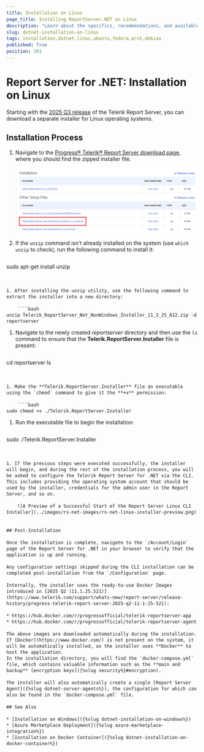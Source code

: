 ```yaml
---
title: Installation on Linux
page_title: Installing ReportServer.NET on Linux
description: "Learn about the specifics, recommendations, and available approaches for installing the Telerik Report Server for .NET on Linux."
slug: dotnet-installation-on-linux
tags: installation,dotnet,linux,ubuntu,fedora,arch,debian
published: True
position: 201
---
```


# Report Server for .NET: Installation on Linux

Starting with the [2025 Q3 release](https://www.telerik.com/support/whats-new/report-server/release-history/progress-telerik-report-server-2025-q3-11-2-25-812) of the Telerik Report Server, you can download a separate installer for Linux operating systems.

## Installation Process

1. Navigate to the [Progress® Telerik® Report Server download page](https://www.telerik.com/account/downloads/product-download?product=REPSERVER), where you should find the zipped installer file.

	![The Linux Installer for Report Server available for download from the Telerik downloads page](../images/rs-net-images/rs-net-download-linux-cli-installer.png)

1. If the `unzip` command isn't already installed on the system (use `which unzip` to check), run the following command to install it:

	````bash
sudo apt-get install unzip
````


1. After installing the unzip utility, use the following command to extract the installer into a new directory:

	````bash
unzip Telerik_ReportServer_Net_NonWindows_Installer_11_2_25_812.zip -d reportserver
````


1. Navigate to the newly created *reportserver* directory and then use the `ls` command to ensure that the **Telerik.ReportServer.Installer** file is present:

	````bash
cd reportserver
ls
````


1. Make the **Telerik.ReportServer.Installer** file an executable using the `chmod` command to give it the **+x** permission:

	````bash
sudo chmod +x ./Telerik.ReportServer.Installer
````


1. Run the executable file to begin the installation:

	````bash
sudo ./Telerik.ReportServer.Installer
````


1. If the previous steps were executed successfully, the installer will begin, and during the rest of the installation process, you will be asked to configure the Telerik Report Server for .NET via the CLI. This includes providing the operating system account that should be used by the installer, credentials for the admin user in the Report Server, and so on.

	![A Preview of a Successful Start of the Report Server Linux CLI Installer](../images/rs-net-images/rs-net-linux-installer-preview.png)


## Post-Installation

Once the installation is complete, navigate to the `/Account/Login` page of the Report Server for .NET in your browser to verify that the application is up and running.

Any configuration settings skipped during the CLI installation can be completed post-installation from the `/Configuration` page.

Internally, the installer uses the ready-to-use Docker Images introduced in [2025 Q2 (11.1.25.521)](https://www.telerik.com/support/whats-new/report-server/release-history/progress-telerik-report-server-2025-q2-11-1-25-521):

* https://hub.docker.com/r/progressofficial/telerik-reportserver-app
* https://hub.docker.com/r/progressofficial/telerik-reportserver-agent

The above images are downloaded automatically during the installation. If [Docker](https://www.docker.com/) is not present on the system, it will be automatically installed, as the installer uses **Docker** to host the application.
In the installation directory, you will find the `docker-compose.yml` file, which contains valuable information such as the **main and backup** [encryption keys]({%slug security%}#encryption).

The installer will also automatically create a single [Report Server Agent]({%slug dotnet-server-agents%}), the configuration for which can also be found in the `docker-compose.yml` file.

## See Also

* [Installation on Windows]({%slug dotnet-installation-on-windows%})
* [Azure Marketplace Deployment]({%slug azure-marketplace-integration%})
* [Installation on Docker Container]({%slug dotnet-installation-on-docker-container%})

